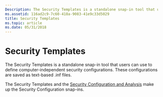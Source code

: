 ```yaml
---
Description: The Security Templates is a standalone snap-in tool that users can use to define computer-independent security configurations. These configurations are saved as text-based .inf files.
ms.assetid: 116ad2c9-7c60-418a-9083-41e9c33d5029
title: Security Templates
ms.topic: article
ms.date: 05/31/2018
---
```


# Security Templates

The Security Templates is a standalone snap-in tool that users can use to define computer-independent security configurations. These configurations are saved as text-based .inf files.

The Security Templates and the [Security Configuration and Analysis](security-configuration-and-analysis.md) make up the Security Configuration snap-ins.

 

 



